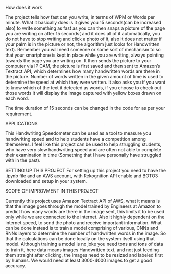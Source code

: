 How does it work

The project tells how fast can you write, in terms of WPM or Words per minute.
What it basically does is it gives you  15 seconds(can be increased also) to write something as fast as you can then snaps a picture of the page you are writing on after 15 seconds( and it does all of it automatically, you do not have to stop writing and click a photo of it, also it does not matter if your palm is in the picture or not, the algorithm just looks for Handwritten text). Remember you will need someone or some sort of mechanism to so that your smartphone is kept in place while you are writing, always pointing towards the page you are writing on. It then sends the picture to your computer via IP CAM, the picture is first saved and then sent to Amazon’s Textract API, which determines how many handwritten words are there in the picture.
Number of words written in the given amount of time is used to determine the speed at which they were written. It also asks you if you want to know which of the text it detected as words, if you choose to check out those words it will display the image captured with yellow boxes drawn on each word.

The time duration of 15 seconds can be changed in the code for as per your requirement.


APPLICATIONS

This Handwriting Speedometer can be used as a tool to measure you handwriting speed and to help students have a competition among themselves.
I feel like this project can be used to help struggling students, who have very slow handwriting speed and are often not able to complete their examination in time (Something that I have personally have struggled with in the past).

SETTING UP THIS PROJECT
For setting up this project you need to have the .ipynb file and an AWS account, with Rekognition API enable and BOTO3 downloaded and setup in your system.



SCOPE  OF IMPROVMENT IN THIS PROJECT

Currently this project uses Amazon Textract API of AWS, what it means is that the image goes through the model trained by Engineers at Amazon to predict how many words are there in the image sent, this limits it to be used only while we are connected to the internet. Also it highly dependent on the internet speed, to send the photo and receive important information.
What can be done instead is to train a model comprising of various, CNNs and RNNs layers to determine the number of handwritten words in the image. So that the calculations can be done locally on the system itself using that model. Although training a model is no joke you need tons and tons of data to train it, here data means images Handwritten text, and not just feeding them straight after clicking, the images need to be resized and labeled first by humans.
We would need at least 3000-4000 images to get a good accuracy.